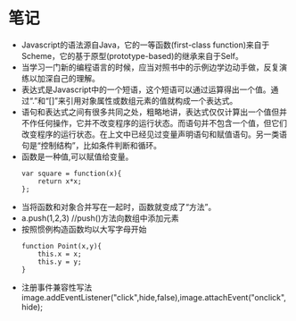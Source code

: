 # 笔记
* Javascript的语法源自Java，它的一等函数(first-class function)来自于Scheme，它的基于原型(prototype-based)的继承来自于Self。
* 当学习一门新的编程语言的时候，应当对照书中的示例边学边动手做，反复演练以加深自己的理解。
* 表达式是Javascript中的一个短语，这个短语可以通过运算得出一个值。通过“.”和“[]”来引用对象属性或数组元素的值就构成一个表达式。
* 语句和表达式之间有很多共同之处，粗略地讲，表达式仅仅计算出一个值但并不作任何操作，它并不改变程序的运行状态。而语句并不包含一个值，但它们改变程序的运行状态。在上文中已经见过变量声明语句和赋值语句。另一类语句是“控制结构”，比如条件判断和循环。
* 函数是一种值,可以赋值给变量。
	```
	var square = function(x){
		return x*x;
	};
	```
* 当将函数和对象合并写在一起时，函数就变成了“方法”。
* a.push(1,2,3) //push()方法向数组中添加元素
* 按照惯例构造函数均以大写字母开始
	```
	function Point(x,y){
		this.x = x;
		this.y = y;
	}
* 注册事件兼容性写法image.addEventListener("click",hide,false),image.attachEvent("onclick",hide);